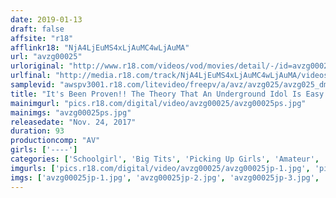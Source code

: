 ```yaml
---
date: 2019-01-13
draft: false
affsite: "r18"
afflinkr18: "NjA4LjEuMS4xLjAuMC4wLjAuMA"
url: "avzg00025"
urloriginal: "http://www.r18.com/videos/vod/movies/detail/-/id=avzg00025"
urlfinal: "http://media.r18.com/track/NjA4LjEuMS4xLjAuMC4wLjAuMA/videos/vod/movies/detail/-/id=avzg00025"
samplevid: "awspv3001.r18.com/litevideo/freepv/a/avz/avzg025/avzg025_dmb_w.mp4"
title: "It's Been Proven!! The Theory That An Underground Idol Is Easy To Pick Up!! Kanna-chan, A Beatiful Girl With Big Tits"
mainimgurl: "pics.r18.com/digital/video/avzg00025/avzg00025ps.jpg"
mainimgs: "avzg00025ps.jpg"
releasedate: "Nov. 24, 2017"
duration: 93
productioncomp: "AV"
girls: ['----']
categories: ['Schoolgirl', 'Big Tits', 'Picking Up Girls', 'Amateur', 'Creampie']
imgurls: ['pics.r18.com/digital/video/avzg00025/avzg00025jp-1.jpg', 'pics.r18.com/digital/video/avzg00025/avzg00025jp-2.jpg', 'pics.r18.com/digital/video/avzg00025/avzg00025jp-3.jpg', 'pics.r18.com/digital/video/avzg00025/avzg00025jp-4.jpg', 'pics.r18.com/digital/video/avzg00025/avzg00025jp-5.jpg', 'pics.r18.com/digital/video/avzg00025/avzg00025jp-6.jpg', 'pics.r18.com/digital/video/avzg00025/avzg00025jp-7.jpg', 'pics.r18.com/digital/video/avzg00025/avzg00025jp-8.jpg', 'pics.r18.com/digital/video/avzg00025/avzg00025jp-9.jpg', 'pics.r18.com/digital/video/avzg00025/avzg00025jp-10.jpg', 'pics.r18.com/digital/video/avzg00025/avzg00025jp-11.jpg', 'pics.r18.com/digital/video/avzg00025/avzg00025jp-12.jpg', 'pics.r18.com/digital/video/avzg00025/avzg00025jp-13.jpg', 'pics.r18.com/digital/video/avzg00025/avzg00025jp-14.jpg', 'pics.r18.com/digital/video/avzg00025/avzg00025jp-15.jpg', 'pics.r18.com/digital/video/avzg00025/avzg00025jp-16.jpg', 'pics.r18.com/digital/video/avzg00025/avzg00025jp-17.jpg', 'pics.r18.com/digital/video/avzg00025/avzg00025jp-18.jpg', 'pics.r18.com/digital/video/avzg00025/avzg00025jp-19.jpg', 'pics.r18.com/digital/video/avzg00025/avzg00025jp-20.jpg']
imgs: ['avzg00025jp-1.jpg', 'avzg00025jp-2.jpg', 'avzg00025jp-3.jpg', 'avzg00025jp-4.jpg', 'avzg00025jp-5.jpg', 'avzg00025jp-6.jpg', 'avzg00025jp-7.jpg', 'avzg00025jp-8.jpg', 'avzg00025jp-9.jpg', 'avzg00025jp-10.jpg', 'avzg00025jp-11.jpg', 'avzg00025jp-12.jpg', 'avzg00025jp-13.jpg', 'avzg00025jp-14.jpg', 'avzg00025jp-15.jpg', 'avzg00025jp-16.jpg', 'avzg00025jp-17.jpg', 'avzg00025jp-18.jpg', 'avzg00025jp-19.jpg', 'avzg00025jp-20.jpg']
---
```

